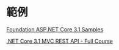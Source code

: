 # 範例

[Foundation ASP.NET Core 3.1 Samples](https://github.com/dodyg/practical-aspnetcore)


[.NET Core 3.1 MVC REST API - Full Course](https://www.youtube.com/watch?v=fmvcAzHpsk8&feature=share&fbclid=IwAR0fSFg2KOzcSZ2vp-JSvDcOOAOQiadbETOjlUGnJyHFA0Cs30Gqyy6lyYM)
